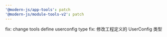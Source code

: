 ```yaml
---
'@modern-js/app-tools': patch
'@modern-js/module-tools-v2': patch
---
```


fix: change tools define userconfig type
fix: 修改工程定义的 UserConfig 类型
